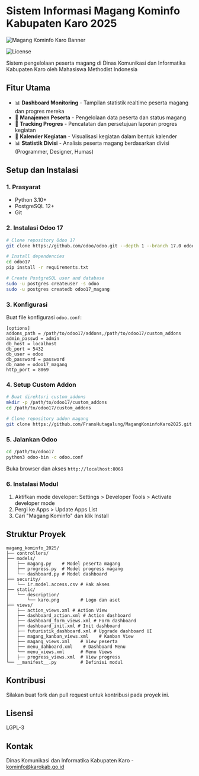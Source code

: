 # Sistem Informasi Magang Kominfo Kabupaten Karo 2025

![Magang Kominfo Karo Banner](https://img.shields.io/badge/Magang%20Kominfo-Kabupaten%20Karo%202025-6c5ce7)
<!-- ![Odoo Version](https://img.shields.io/badge/Odoo-17.0-3498db) -->
![License](https://img.shields.io/badge/License-LGPL--3-28a745)

Sistem pengelolaan peserta magang di Dinas Komunikasi dan Informatika Kabupaten Karo oleh Mahasiswa Methodist Indonesia

## Fitur Utama

- 📊 **Dashboard Monitoring** - Tampilan statistik realtime peserta magang dan progres mereka
- 👥 **Manajemen Peserta** - Pengelolaan data peserta dan status magang
- 📝 **Tracking Progres** - Pencatatan dan persetujuan laporan progres kegiatan
- 📅 **Kalender Kegiatan** - Visualisasi kegiatan dalam bentuk kalender
- 📊 **Statistik Divisi** - Analisis peserta magang berdasarkan divisi (Programmer, Designer, Humas)

## Setup dan Instalasi

### 1. Prasyarat

- Python 3.10+
- PostgreSQL 12+
- Git

### 2. Instalasi Odoo 17

```bash
# Clone repository Odoo 17
git clone https://github.com/odoo/odoo.git --depth 1 --branch 17.0 odoo17

# Install dependencies
cd odoo17
pip install -r requirements.txt

# Create PostgreSQL user and database
sudo -u postgres createuser -s odoo
sudo -u postgres createdb odoo17_magang
```

### 3. Konfigurasi

Buat file konfigurasi `odoo.conf`:

```
[options]
addons_path = /path/to/odoo17/addons,/path/to/odoo17/custom_addons
admin_passwd = admin
db_host = localhost
db_port = 5432
db_user = odoo
db_password = password
db_name = odoo17_magang
http_port = 8069
```

### 4. Setup Custom Addon

```bash
# Buat direktori custom_addons
mkdir -p /path/to/odoo17/custom_addons
cd /path/to/odoo17/custom_addons

# Clone repository addon magang
git clone https://github.com/FransHutagalung/MagangKominfoKaro2025.git
```

### 5. Jalankan Odoo

```bash
cd /path/to/odoo17
python3 odoo-bin -c odoo.conf
```

Buka browser dan akses `http://localhost:8069`

### 6. Instalasi Modul

1. Aktifkan mode developer: Settings > Developer Tools > Activate developer mode
2. Pergi ke Apps > Update Apps List
3. Cari "Magang Kominfo" dan klik Install

## Struktur Proyek

```
magang_kominfo_2025/
├── controllers/
├── models/
│   ├── magang.py    # Model peserta magang
│   ├── progress.py  # Model progress magang
│   └── dashboard.py # Model dashboard
├── security/
│   └── ir.model.access.csv # Hak akses
├── static/
│   └── description/
│       └── karo.png        # Logo dan aset
├── views/
│   ├── action_views.xml # Action View
│   ├── dashboard_action.xml # Action dashboard
│   ├── dashboard_form_views.xml # Form dashboard
│   ├── dashboard_init.xml # Init dashboard
│   ├── futuristik_dashboard.xml # Upgrade dashboard UI
│   ├── magang_kanban_views.xml    # Kanban View
│   ├── magang_views.xml    # View peserta
│   ├── menu_dahboard.xml    # Dashboard Menu
│   └── menu_views.xml      # Menu Views
│   ├── progress_views.xml  # View progress
└── __manifest__.py         # Definisi modul
```

## Kontribusi

Silakan buat fork dan pull request untuk kontribusi pada proyek ini.

## Lisensi

LGPL-3

## Kontak

Dinas Komunikasi dan Informatika Kabupaten Karo - kominfo@karokab.go.id

